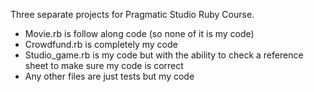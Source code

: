 Three separate projects for Pragmatic Studio Ruby Course.
* Movie.rb is follow along code (so none of it is my code)
* Crowdfund.rb is completely my code
* Studio_game.rb is my code but with the ability to check a reference sheet to make sure my code is correct
* Any other files are just tests but my code
